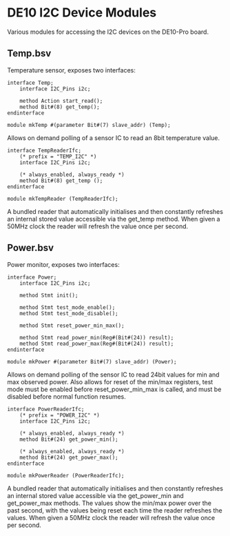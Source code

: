 # DE10 I2C Device Modules

Various modules for accessing the I2C devices on the DE10-Pro board.

## Temp.bsv
Temperature sensor, exposes two interfaces:

```bluespec
interface Temp;
    interface I2C_Pins i2c;

    method Action start_read();
    method Bit#(8) get_temp();
endinterface

module mkTemp #(parameter Bit#(7) slave_addr) (Temp);
```
Allows on demand polling of a sensor IC to read an 8bit temperature value.


```bluespec
interface TempReaderIfc;
    (* prefix = "TEMP_I2C" *)
    interface I2C_Pins i2c;

    (* always_enabled, always_ready *)
    method Bit#(8) get_temp ();
endinterface

module mkTempReader (TempReaderIfc);
```
A bundled reader that automatically initialises and then constantly refreshes an internal stored value accessible via the get\_temp method. When given a 50MHz clock the reader will refresh the value once per second.


## Power.bsv
Power monitor, exposes two interfaces:

```bluespec
interface Power;
    interface I2C_Pins i2c;

    method Stmt init();

    method Stmt test_mode_enable();
    method Stmt test_mode_disable();

    method Stmt reset_power_min_max();
    
    method Stmt read_power_min(Reg#(Bit#(24)) result);
    method Stmt read_power_max(Reg#(Bit#(24)) result);
endinterface

module mkPower #(parameter Bit#(7) slave_addr) (Power);
```
Allows on demand polling of the sensor IC to read 24bit values for min and max observed power. Also allows for reset of the min/max registers, test mode must be enabled before reset_power_min_max is called, and must be disabled before normal function resumes.


```bluespec
interface PowerReaderIfc;
    (* prefix = "POWER_I2C" *)
    interface I2C_Pins i2c;

    (* always_enabled, always_ready *)
    method Bit#(24) get_power_min();

    (* always_enabled, always_ready *)
    method Bit#(24) get_power_max();
endinterface

module mkPowerReader (PowerReaderIfc);
```
A bundled reader that automatically initialises and then constantly refreshes an internal stored value accessible via the get_power_min and get_power_max methods. The values show the min/max power over the past second, with the values being reset each time the reader refreshes the values. When given a 50MHz clock the reader will refresh the value once per second.
